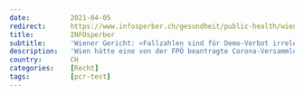 ```yaml
---
date:          2021-04-05
redirect:      https://www.infosperber.ch/gesundheit/public-health/wiener-gericht-fallzahlen-sind-fuer-demo-verbot-irrelevant/
title:         INFOsperber
subtitle:      'Wiener Gericht: «Fallzahlen sind für Demo-Verbot irrelevant»'
description:   'Wien hätte eine von der FPÖ beantragte Corona-Versammlung nicht verbieten dürfen. Der Richter zerzauste insbesondere die PCR-Tests.'
country:       CH
categories:    [Recht]
tags:          [pcr-test]
---
```

